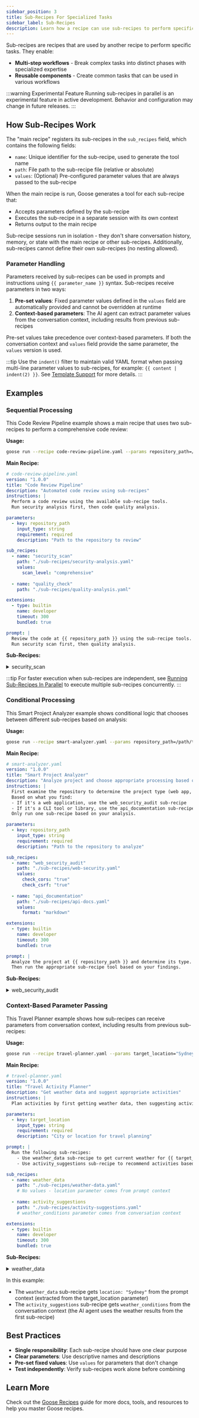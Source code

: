 ```yaml
---
sidebar_position: 3
title: Sub-Recipes For Specialized Tasks
sidebar_label: Sub-Recipes
description: Learn how a recipe can use sub-recipes to perform specific tasks
---
```


Sub-recipes are recipes that are used by another recipe to perform specific tasks. They enable:
- **Multi-step workflows** - Break complex tasks into distinct phases with specialized expertise
- **Reusable components** - Create common tasks that can be used in various workflows

:::warning Experimental Feature
Running sub-recipes in parallel is an experimental feature in active development. Behavior and configuration may change in future releases.
:::

## How Sub-Recipes Work

The "main recipe" registers its sub-recipes in the `sub_recipes` field, which contains the following fields:

- `name`: Unique identifier for the sub-recipe, used to generate the tool name
- `path`: File path to the sub-recipe file (relative or absolute)
- `values`: (Optional) Pre-configured parameter values that are always passed to the sub-recipe

When the main recipe is run, Goose generates a tool for each sub-recipe that:
- Accepts parameters defined by the sub-recipe
- Executes the sub-recipe in a separate session with its own context
- Returns output to the main recipe

Sub-recipe sessions run in isolation - they don't share conversation history, memory, or state with the main recipe or other sub-recipes. Additionally, sub-recipes cannot define their own sub-recipes (no nesting allowed).

### Parameter Handling

Parameters received by sub-recipes can be used in prompts and instructions using `{{ parameter_name }}` syntax. Sub-recipes receive parameters in two ways:

1. **Pre-set values**: Fixed parameter values defined in the `values` field are automatically provided and cannot be overridden at runtime
2. **Context-based parameters**: The AI agent can extract parameter values from the conversation context, including results from previous sub-recipes

Pre-set values take precedence over context-based parameters. If both the conversation context and `values` field provide the same parameter, the `values` version is used.

:::tip
Use the `indent()` filter to maintain valid YAML format when passing multi-line parameter values to sub-recipes, for example: `{{ content | indent(2) }}`. See [Template Support](/docs/guides/recipes/recipe-reference#template-support) for more details.
:::

## Examples

### Sequential Processing

This Code Review Pipeline example shows a main recipe that uses two sub-recipes to perform a comprehensive code review:

**Usage:**
```bash
goose run --recipe code-review-pipeline.yaml --params repository_path=/path/to/repo
```

**Main Recipe:**

```yaml
# code-review-pipeline.yaml
version: "1.0.0"
title: "Code Review Pipeline"
description: "Automated code review using sub-recipes"
instructions: |
  Perform a code review using the available sub-recipe tools.
  Run security analysis first, then code quality analysis.

parameters:
  - key: repository_path
    input_type: string
    requirement: required
    description: "Path to the repository to review"

sub_recipes:
  - name: "security_scan"
    path: "./sub-recipes/security-analysis.yaml"
    values:
      scan_level: "comprehensive"
  
  - name: "quality_check"
    path: "./sub-recipes/quality-analysis.yaml"

extensions:
  - type: builtin
    name: developer
    timeout: 300
    bundled: true

prompt: |
  Review the code at {{ repository_path }} using the sub-recipe tools.
  Run security scan first, then quality analysis.
```

**Sub-Recipes:**

<details>
  <summary>security_scan</summary>
  ```yaml
  # sub-recipes/security-analysis.yaml
  version: "1.0.0"
  title: "Security Scanner"
  description: "Analyze code for security vulnerabilities"
  instructions: |
    You are a security expert. Analyze the provided code for security issues.
    Focus on common vulnerabilities like SQL injection, XSS, and authentication flaws.

  parameters:
    - key: repository_path
      input_type: string
      requirement: required
      description: "Path to the code to analyze"
    
    - key: scan_level
      input_type: string
      requirement: optional
      default: "standard"
      description: "Depth of security scan (basic, standard, comprehensive)"

  extensions:
    - type: builtin
      name: developer
      timeout: 300
      bundled: true

  prompt: |
    Perform a {{ scan_level }} security analysis on the code at {{ repository_path }}.
    Report any security vulnerabilities found with severity levels and recommendations.
  ```
</details>

<details>
  <summary>quality_check</summary>
  ```yaml
  # sub-recipes/quality-analysis.yaml
  version: "1.0.0"
  title: "Code Quality Analyzer"
  description: "Analyze code quality and best practices"
  instructions: |
    You are a code quality expert. Review code for maintainability, 
    readability, and adherence to best practices.

  parameters:
    - key: repository_path
      input_type: string
      requirement: required
      description: "Path to the code to analyze"

  extensions:
    - type: builtin
      name: developer
      timeout: 300
      bundled: true

  prompt: |
    Analyze the code quality at {{ repository_path }}.
    Check for code smells, complexity issues, and suggest improvements.
  ```
</details>

:::tip
For faster execution when sub-recipes are independent, see [Running Sub-Recipes In Parallel](/docs/tutorials/sub-recipes-in-parallel) to execute multiple sub-recipes concurrently.
:::

### Conditional Processing

This Smart Project Analyzer example shows conditional logic that chooses between different sub-recipes based on analysis:

**Usage:**
```bash
goose run --recipe smart-analyzer.yaml --params repository_path=/path/to/project
```

**Main Recipe:**

```yaml
# smart-analyzer.yaml
version: "1.0.0"
title: "Smart Project Analyzer"
description: "Analyze project and choose appropriate processing based on type"
instructions: |
  First examine the repository to determine the project type (web app, CLI tool, library, etc.).
  Based on what you find:
  - If it's a web application, use the web_security_audit sub-recipe
  - If it's a CLI tool or library, use the api_documentation sub-recipe
  Only run one sub-recipe based on your analysis.

parameters:
  - key: repository_path
    input_type: string
    requirement: required
    description: "Path to the repository to analyze"

sub_recipes:
  - name: "web_security_audit"
    path: "./sub-recipes/web-security.yaml"
    values:
      check_cors: "true"
      check_csrf: "true"
  
  - name: "api_documentation"
    path: "./sub-recipes/api-docs.yaml"
    values:
      format: "markdown"

extensions:
  - type: builtin
    name: developer
    timeout: 300
    bundled: true

prompt: |
  Analyze the project at {{ repository_path }} and determine its type.
  Then run the appropriate sub-recipe tool based on your findings.
```

**Sub-Recipes:**

<details>
  <summary>web_security_audit</summary>
  ```yaml
  # sub-recipes/web-security.yaml
  version: "1.0.0"
  title: "Web Security Auditor"
  description: "Security audit for web applications"
  instructions: |
    You are a web security specialist. Audit web applications for 
    security vulnerabilities specific to web technologies.

  parameters:
    - key: repository_path
      input_type: string
      requirement: required
      description: "Path to the web application code"
    
    - key: check_cors
      input_type: string
      requirement: optional
      default: "false"
      description: "Whether to check CORS configuration"
    
    - key: check_csrf
      input_type: string
      requirement: optional
      default: "false"
      description: "Whether to check CSRF protection"

  extensions:
    - type: builtin
      name: developer
      timeout: 300
      bundled: true

  prompt: |
    Perform a web security audit on {{ repository_path }}.
    {% if check_cors == "true" %}Check CORS configuration for security issues.{% endif %}
    {% if check_csrf == "true" %}Verify CSRF protection is properly implemented.{% endif %}
    Focus on web-specific vulnerabilities like XSS, authentication flaws, and session management.
  ```
</details>

<details>
  <summary>api_documentation</summary>
  ```yaml
  # sub-recipes/api-docs.yaml
  version: "1.0.0"
  title: "API Documentation Generator"
  description: "Generate documentation for APIs and libraries"
  instructions: |
    You are a technical writer specializing in API documentation.
    Create comprehensive documentation for code libraries and APIs.

  parameters:
    - key: repository_path
      input_type: string
      requirement: required
      description: "Path to the code to document"
    
    - key: format
      input_type: string
      requirement: optional
      default: "markdown"
      description: "Output format for documentation (markdown, html, rst)"

  extensions:
    - type: builtin
      name: developer
      timeout: 300
      bundled: true

  prompt: |
    Generate {{ format }} documentation for the code at {{ repository_path }}.
    Include API endpoints, function signatures, usage examples, and installation instructions.
    Focus on making it easy for developers to understand and use this code.
  ```
</details>

### Context-Based Parameter Passing

This Travel Planner example shows how sub-recipes can receive parameters from conversation context, including results from previous sub-recipes:

**Usage:**
```bash
goose run --recipe travel-planner.yaml --params target_location="Sydney"
```

**Main Recipe:**

```yaml
# travel-planner.yaml
version: "1.0.0"
title: "Travel Activity Planner"
description: "Get weather data and suggest appropriate activities"
instructions: |
  Plan activities by first getting weather data, then suggesting activities based on conditions.

parameters:
  - key: target_location
    input_type: string
    requirement: required
    description: "City or location for travel planning"

prompt: |
  Run the following sub-recipes:
    - Use weather_data sub-recipe to get current weather for {{ target_location }}
    - Use activity_suggestions sub-recipe to recommend activities based on the weather conditions

sub_recipes:
  - name: weather_data
    path: "./sub-recipes/weather-data.yaml"
    # No values - location parameter comes from prompt context
  
  - name: activity_suggestions
    path: "./sub-recipes/activity-suggestions.yaml"
    # weather_conditions parameter comes from conversation context

extensions:
  - type: builtin
    name: developer
    timeout: 300
    bundled: true
```

**Sub-Recipes:**

<details>
  <summary>weather_data</summary>
  ```yaml
  # sub-recipes/weather-data.yaml
  version: "1.0.0"
  title: "Weather Data Collector"
  description: "Fetch current weather conditions for a location"
  instructions: |
    You are a weather data specialist. Gather current weather information
    including temperature, conditions, and seasonal context.

  parameters:
    - key: location
      input_type: string
      requirement: required
      description: "City or location to get weather data for"

  extensions:
    - type: builtin
      name: developer
      timeout: 300
      bundled: true

  prompt: |
    Get the current weather conditions for {{ location }}.
    Include temperature, weather conditions (sunny, rainy, etc.), 
    and any relevant seasonal information.
  ```
</details>

<details>
  <summary>activity_suggestions</summary>
  ```yaml
  # sub-recipes/activity-suggestions.yaml
  version: "1.0.0"
  title: "Activity Recommender"
  description: "Suggest activities based on weather conditions"
  instructions: |
    You are a travel expert. Recommend appropriate activities and attractions
    based on current weather conditions.

  parameters:
    - key: weather_conditions
      input_type: string
      requirement: required
      description: "Current weather conditions to base recommendations on"

  extensions:
    - type: builtin
      name: developer
      timeout: 300
      bundled: true

  prompt: |
    Based on these weather conditions: {{ weather_conditions }}, 
    suggest appropriate activities, attractions, and travel tips.
    Include both indoor and outdoor options as relevant.
  ```
</details>

In this example:
- The `weather_data` sub-recipe gets `location: "Sydney"` from the prompt context (extracted from the target_location parameter)
- The `activity_suggestions` sub-recipe gets `weather_conditions` from the conversation context (the AI agent uses the weather results from the first sub-recipe)

## Best Practices
- **Single responsibility**: Each sub-recipe should have one clear purpose
- **Clear parameters**: Use descriptive names and descriptions
- **Pre-set fixed values**: Use `values` for parameters that don't change
- **Test independently**: Verify sub-recipes work alone before combining

## Learn More
Check out the [Goose Recipes](/docs/guides/recipes) guide for more docs, tools, and resources to help you master Goose recipes.
